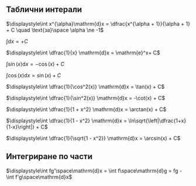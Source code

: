 ## Таблични интерали

$\displaystyle\int x^{\alpha}\mathrm{d}x = \dfrac{x^{\alpha + 1}}{\alpha + 1} + C \quad \text{за}\space \alpha \ne -1$

$\displaystyle\int \mathrm{d}x = + C$

$\displaystyle\int \dfrac{1}{x} \mathrm{d}x = \mathrm{e}^x+ C$

$\displaystyle\int \sin(x) \mathrm{d}x = -\cos(x) + C$

$\displaystyle\int \cos(x) \mathrm{d}x = \sin(x) + C$

$\displaystyle\int \dfrac{1}{\cos^2(x)} \mathrm{d}x = \tan(x) + C$

$\displaystyle\int \dfrac{1}{\sin^2(x)} \mathrm{d}x = -\cot(x) + C$

$\displaystyle\int \dfrac{1}{1 + x^2} \mathrm{d}x = \arctan(x) + C$

$\displaystyle\int \dfrac{1}{1 - x^2} \mathrm{d}x = \ln\sqrt{\left|\dfrac{1+x}{1-x}\right|} + C$

$\displaystyle\int \dfrac{1}{\sqrt{1 - x^2}} \mathrm{d}x = \arcsin(x) + C$

## Интегриране по части

$\displaystyle\int fg'\space\mathrm{d}x = \int f\space\mathrm{d}g = fg - \int f'g\space\mathrm{d}x$